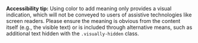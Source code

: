 **Accessibility tip:** Using color to add meaning only provides a visual indication, which will not be conveyed to users of assistive technologies like screen readers. Please ensure the meaning is obvious from the content itself (e.g., the visible text) or is included through alternative means, such as additional text hidden with the `.visually-hidden` class.